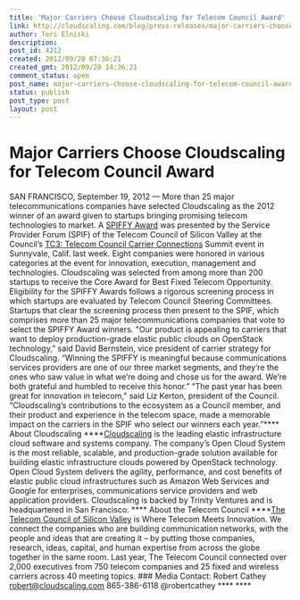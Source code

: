```yaml
---
title: 'Major Carriers Choose Cloudscaling for Telecom Council Award'
link: http://cloudscaling.com/blog/press-releases/major-carriers-choose-cloudscaling-for-telecom-council-award/
author: Teri Elniski
description: 
post_id: 4212
created: 2012/09/20 07:36:21
created_gmt: 2012/09/20 14:36:21
comment_status: open
post_name: major-carriers-choose-cloudscaling-for-telecom-council-award
status: publish
post_type: post
layout: post
---
```


# Major Carriers Choose Cloudscaling for Telecom Council Award

SAN FRANCISCO, September 19, 2012 — More than 25 major telecommunications companies have selected Cloudscaling as the 2012 winner of an award given to startups bringing promising telecom technologies to market. A [SPIFFY Award](http://www.telecomcouncil.com/spiffys) was presented by the Service Provider Forum (SPIF) of the Telecom Council of Silicon Valley at the Council’s [TC3: Telecom Council Carrier Connections](http://www.telecomcouncil.com/tc3) Summit event in Sunnyvale, Calif. last week. Eight companies were honored in various categories at the event for innovation, execution, management and technologies. Cloudscaling was selected from among more than 200 startups to receive the Core Award for Best Fixed Telecom Opportunity. Eligibility for the SPIFFY Awards follows a rigorous screening process in which startups are evaluated by Telecom Council Steering Committees. Startups that clear the screening process then present to the SPIF, which comprises more than 25 major telecommunications companies that vote to select the SPIFFY Award winners. "Our product is appealing to carriers that want to deploy production-grade elastic public clouds on OpenStack technology,” said David Bernstein, vice president of carrier strategy for Cloudscaling. “Winning the SPIFFY is meaningful because communications services providers are one of our three market segments, and they’re the ones who saw value in what we’re doing and chose us for the award. We’re both grateful and humbled to receive this honor.” “The past year has been great for innovation in telecom,” said Liz Kerton, president of the Council. “Cloudscaling’s contributions to the ecosystem as a Council member, and their product and experience in the telecom space, made a memorable impact on the carriers in the SPIF who select our winners each year.”**** About Cloudscaling ****[Cloudscaling](/) is the leading elastic infrastructure cloud software and systems company. The company’s Open Cloud System is the most reliable, scalable, and production-grade solution available for building elastic infrastructure clouds powered by OpenStack technology. Open Cloud System delivers the agility, performance, and cost benefits of elastic public cloud infrastructures such as Amazon Web Services and Google for enterprises, communications service providers and web application providers. Cloudscaling is backed by Trinity Ventures and is headquartered in San Francisco. **** About the Telecom Council ****[The Telecom Council of Silicon Valley](http://www.telecomcouncil.com/) is Where Telecom Meets Innovation. We connect the companies who are building communication networks, with the people and ideas that are creating it – by putting those companies, research, ideas, capital, and human expertise from across the globe together in the same room. Last year, The Telecom Council connected over 2,000 executives from 750 telecom companies and 25 fixed and wireless carriers across 40 meeting topics. ### Media Contact: Robert Cathey robert@cloudscaling.com 865-386-6118 @robertcathey **** ****